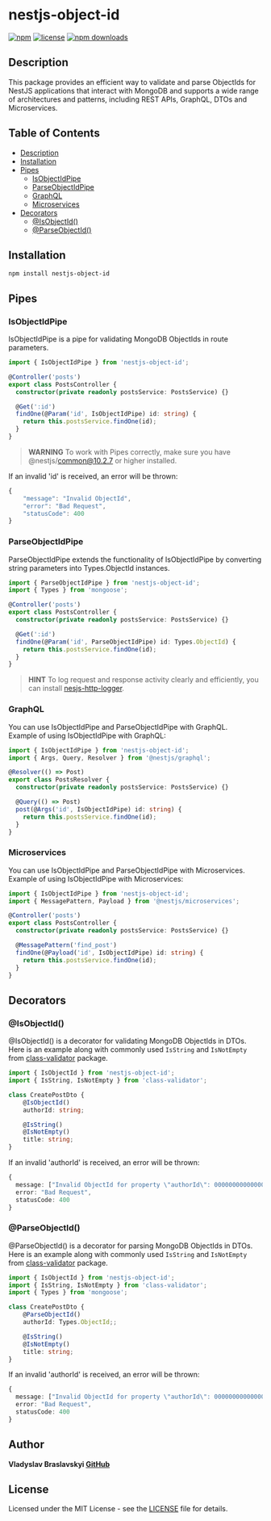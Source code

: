 # nestjs-object-id

[![npm](https://img.shields.io/npm/v/nestjs-object-id.svg)](https://www.npmjs.com/package/nestjs-object-id)
[![license](https://img.shields.io/github/license/vlbras/nestjs-object-id.svg)](https://www.npmjs.com/package/nestjs-object-id)
[![npm downloads](https://img.shields.io/npm/dt/nestjs-object-id.svg)](https://www.npmjs.com/package/nestjs-object-id)

## Description

This package provides an efficient way to validate and parse ObjectIds for NestJS applications that interact with MongoDB and supports a wide range of architectures and patterns, including REST APIs, GraphQL, DTOs and Microservices.

## Table of Contents

- [Description](#description)
- [Installation](#installation)
- [Pipes](#pipes)
  - [IsObjectIdPipe](#isobjectidpipe)
  - [ParseObjectIdPipe](#parseobjectidpipe)
  - [GraphQL](#graphql)
  - [Microservices](#microservices)
- [Decorators](#decorators)
  - [@IsObjectId()](#isobjectid)
  - [@ParseObjectId()](#parseobjectid)

## Installation

```
npm install nestjs-object-id
```

## Pipes

### IsObjectIdPipe

IsObjectIdPipe is a pipe for validating MongoDB ObjectIds in route parameters. 
```ts
import { IsObjectIdPipe } from 'nestjs-object-id';

@Controller('posts')
export class PostsController {
  constructor(private readonly postsService: PostsService) {}

  @Get(':id')
  findOne(@Param('id', IsObjectIdPipe) id: string) {
    return this.postsService.findOne(id);
  }
}
```

> **WARNING** To work with Pipes correctly, make sure you have @nestjs/common@10.2.7 or higher installed.

If an invalid 'id' is received, an error will be thrown:

```ts
{
    "message": "Invalid ObjectId",
    "error": "Bad Request",
    "statusCode": 400
}
```

### ParseObjectIdPipe

ParseObjectIdPipe extends the functionality of IsObjectIdPipe by converting string parameters into Types.ObjectId instances. 
```ts
import { ParseObjectIdPipe } from 'nestjs-object-id';
import { Types } from 'mongoose';

@Controller('posts')
export class PostsController {
  constructor(private readonly postsService: PostsService) {}

  @Get(':id')
  findOne(@Param('id', ParseObjectIdPipe) id: Types.ObjectId) {
    return this.postsService.findOne(id);
  }
}
```

> **HINT** To log request and response activity clearly and efficiently, you can install [nesjs-http-logger](https://www.npmjs.com/package/nestjs-http-logger).

### GraphQL

You can use IsObjectIdPipe and ParseObjectIdPipe with GraphQL.        
Example of using IsObjectIdPipe with GraphQL:

```ts
import { IsObjectIdPipe } from 'nestjs-object-id';
import { Args, Query, Resolver } from '@nestjs/graphql';

@Resolver(() => Post)
export class PostsResolver {
  constructor(private readonly postsService: PostsService) {}

  @Query(() => Post)
  post(@Args('id', IsObjectIdPipe) id: string) {
    return this.postsService.findOne(id);
  }
}
```


### Microservices

You can use IsObjectIdPipe and ParseObjectIdPipe with Microservices.        
Example of using IsObjectIdPipe with Microservices:

```ts
import { IsObjectIdPipe } from 'nestjs-object-id';
import { MessagePattern, Payload } from '@nestjs/microservices';

@Controller('posts')
export class PostsController {
  constructor(private readonly postsService: PostsService) {}

  @MessagePattern('find_post')
  findOne(@Payload('id', IsObjectIdPipe) id: string) {
    return this.postsService.findOne(id);
  }
}
```

## Decorators

### @IsObjectId()
@IsObjectId() is a decorator for validating MongoDB ObjectIds in DTOs.        
Here is an example along with commonly used `IsString` and `IsNotEmpty` from [class-validator](https://github.com/typestack/class-validator) package.

```ts
import { IsObjectId } from 'nestjs-object-id';
import { IsString, IsNotEmpty } from 'class-validator';

class CreatePostDto {
    @IsObjectId()
    authorId: string;

    @IsString()  
    @IsNotEmpty()
    title: string;
}
```

If an invalid 'authorId' is received, an error will be thrown:

```ts
{
  message: ["Invalid ObjectId for property \"authorId\": 0000000000000000",],
  error: "Bad Request",
  statusCode: 400
}
```

### @ParseObjectId()
@ParseObjectId() is a decorator for parsing MongoDB ObjectIds in DTOs.        
Here is an example along with commonly used `IsString` and `IsNotEmpty` from [class-validator](https://github.com/typestack/class-validator) package.

```ts
import { IsObjectId } from 'nestjs-object-id';
import { IsString, IsNotEmpty } from 'class-validator';
import { Types } from 'mongoose';

class CreatePostDto {
    @ParseObjectId()
    authorId: Types.ObjectId;;

    @IsString()  
    @IsNotEmpty()
    title: string;
}
```

If an invalid 'authorId' is received, an error will be thrown:

```ts
{
  message: ["Invalid ObjectId for property \"authorId\": 0000000000000000",],
  error: "Bad Request",
  statusCode: 400
}
```

## Author

**Vladyslav Braslavskyi [GitHub](https://github.com/vlbras)**

## License

Licensed under the MIT License - see the [LICENSE](LICENSE) file for details.
